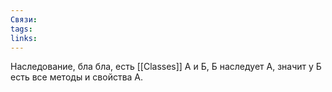 ```yaml
---
Связи: 
tags: 
links:
---
```

Наследование, бла бла, есть [[Classes]] А и Б, Б наследует А, значит у Б есть все методы и свойства А.
